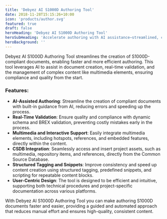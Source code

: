 ```yaml
---
title: 'Debyez AI S1000D Authoring Tool'
date: 2018-11-28T15:15:26+10:00
icon: 'products/author.svg'
featured: true
draft: false
heroHeading: 'Debyez AI S1000D Authoring Tool'
heroSubHeading: 'Accelerate authoring with AI assistance—streamlined, compliant, and error-free documentation.'
heroBackground: ''
---
```


Debyez AI S1000D Authoring Tool streamlines the creation of S1000D-compliant documents, enabling faster and more efficient authoring. This tool leverages AI to assist in document creation, real-time validation, and the management of complex content like multimedia elements, ensuring compliance and quality from the start.

### Features:

* **AI-Assisted Authoring**: Streamline the creation of compliant documents with built-in guidance from AI, reducing errors and speeding up the process.
* **Real-Time Validation**: Ensure quality and compliance with dynamic schema and BREX validation, preventing costly mistakes early in the process.
* **Multimedia and Interactive Support**: Easily integrate multimedia elements, including hotspots, references, and embedded features, directly within the content.
* **CSDB Integration**: Seamlessly access and insert project assets, such as multimedia, repository items, and references, directly from the Common Source Database.
* **Structured Tagging and Snippets**: Improve consistency and speed up content creation using structured tagging, predefined snippets, and scripting for repeatable content blocks.
* **User-Centric Design**: The tool is designed to be efficient and intuitive, supporting both technical procedures and project-specific documentation across various platforms.

With Debyez AI S1000D Authoring Tool you can make authoring S1000D documents faster and easier, providing a guided and automated approach that reduces manual effort and ensures high-quality, consistent content.

